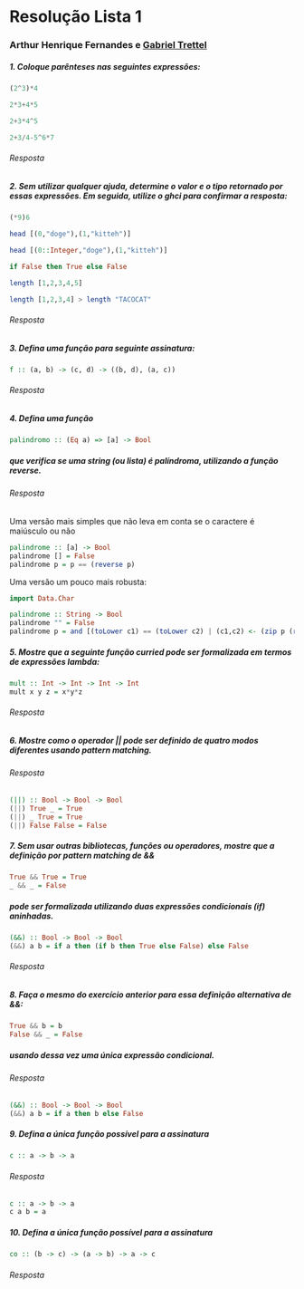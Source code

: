 # Resolução Lista 1
### Arthur Henrique Fernandes e [Gabriel Trettel](https://github.com/GabrielTrettel/)

##### 1. Coloque parênteses nas seguintes expressões:

``` haskell
(2^3)*4

2*3+4*5

2+3*4^5

2+3/4-5^6*7
```
###### Resposta

##### 2. Sem utilizar qualquer ajuda, determine o valor e o tipo retornado por essas expressões. Em seguida, utilize o ghci para confirmar a resposta:
``` haskell
(*9)6

head [(0,"doge"),(1,"kitteh")]

head [(0::Integer,"doge"),(1,"kitteh")]

if False then True else False

length [1,2,3,4,5]

length [1,2,3,4] > length "TACOCAT"
```

###### Resposta

##### 3. Defina uma função para seguinte assinatura:
``` haskell
f :: (a, b) -> (c, d) -> ((b, d), (a, c))
```

###### Resposta

##### 4. Defina uma função
``` haskell
palindromo :: (Eq a) => [a] -> Bool
```
##### que verifica se uma string (ou lista) é palíndroma, utilizando a função reverse.
###### Resposta
Uma versão mais simples que não leva em conta se o caractere é maiúsculo ou não
```haskell  
palindrome :: [a] -> Bool
palindrome [] = False
palindrome p = p == (reverse p)
```
Uma versão um pouco mais robusta:
```haskell
import Data.Char

palindrome :: String -> Bool
palindrome "" = False
palindrome p = and [(toLower c1) == (toLower c2) | (c1,c2) <- (zip p (reverse p))]
```



##### 5. Mostre que a seguinte função curried pode ser formalizada em termos de expressões lambda:
```haskell
mult :: Int -> Int -> Int -> Int
mult x y z = x*y*z
```
###### Resposta


##### 6. Mostre como o operador || pode ser definido de quatro modos diferentes usando pattern matching.
###### Resposta
```haskell
(||) :: Bool -> Bool -> Bool
(||) True _ = True
(||) _ True = True
(||) False False = False
```


##### 7. Sem usar outras bibliotecas, funções ou operadores, mostre que a definição por pattern matching de &&
```haskell
True && True = True
_ && _ = False
```
##### pode ser formalizada utilizando duas expressões condicionais (if) aninhadas.
```haskell
(&&) :: Bool -> Bool -> Bool
(&&) a b = if a then (if b then True else False) else False
```


###### Resposta


##### 8. Faça o mesmo do exercício anterior para essa definição alternativa de &&:
```haskell
True && b = b
False && _ = False
```
##### usando dessa vez uma única expressão condicional.

###### Resposta
```haskell
(&&) :: Bool -> Bool -> Bool
(&&) a b = if a then b else False
```



##### 9. Defina a única função possível para a assinatura
```haskell
c :: a -> b -> a
```
###### Resposta
```haskell
c :: a -> b -> a
c a b = a
```


##### 10. Defina a única função possível para a assinatura
```haskell
co :: (b -> c) -> (a -> b) -> a -> c
```
###### Resposta
